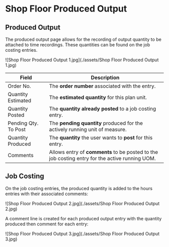 # Shop Floor Produced Output


## Produced Output
The produced output page allows for the recording of output quantity to be attached to time recordings. These quantities can be found on the job costing entries.

![Shop Floor Produced Output 1.jpg](./assets/Shop Floor Produced Output 1.jpg)

| **Field**              | **Description**                                                                                       |
|------------------------|-------------------------------------------------------------------------------------------------------|
| Order No.              | The **order number** associated with the entry.                                                       |
| Quantity Estimated     | The **estimated quantity** for this plan unit.                                                        |
| Quantity Posted        | The **quantity already posted** to a job costing entry.                                               |
| Pending Qty. To Post   | The **pending quantity** produced for the actively running unit of measure.                          |
| Quantity Produced      | The **quantity** the user wants to **post** for this entry.                                           |
| Comments               | Allows entry of **comments** to be posted to the job costing entry for the active running UOM.        |


## Job Costing
On the job costing entries, the produced quantity is added to the hours entries with their associated comments:

![Shop Floor Produced Output 2.jpg](./assets/Shop Floor Produced Output 2.jpg)


A comment line is created for each produced output entry with the quantity produced then comment for each entry:

![Shop Floor Produced Output 3.jpg](./assets/Shop Floor Produced Output 3.jpg)
